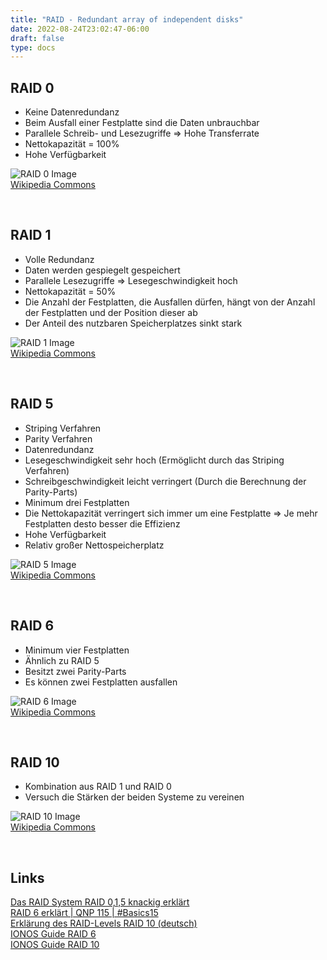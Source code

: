 ```yaml
---
title: "RAID - Redundant array of independent disks"
date: 2022-08-24T23:02:47-06:00
draft: false
type: docs
---
```


## RAID 0

- Keine Datenredundanz
- Beim Ausfall einer Festplatte sind die Daten unbrauchbar
- Parallele Schreib- und Lesezugriffe => Hohe Transferrate
- Nettokapazität = 100%
- Hohe Verfügbarkeit

![RAID 0 Image](./RAID_0.svg)  
[Wikipedia Commons](https://commons.wikimedia.org/wiki/File:RAID_0.svg)

<br>

## RAID 1

- Volle Redundanz
- Daten werden gespiegelt gespeichert
- Parallele Lesezugriffe => Lesegeschwindigkeit hoch
- Nettokapazität = 50%
- Die Anzahl der Festplatten, die Ausfallen dürfen, hängt von der Anzahl der Festplatten und der Position dieser ab
- Der Anteil des nutzbaren Speicherplatzes sinkt stark

![RAID 1 Image](./RAID_1.svg)  
[Wikipedia Commons](https://commons.wikimedia.org/wiki/File:RAID_1.svg)

<br>

## RAID 5

- Striping Verfahren
- Parity Verfahren
- Datenredundanz
- Lesegeschwindigkeit sehr hoch (Ermöglicht durch das Striping Verfahren)
- Schreibgeschwindigkeit leicht verringert (Durch die Berechnung der Parity-Parts)
- Minimum drei Festplatten
- Die Nettokapazität verringert sich immer um eine Festplatte => Je mehr Festplatten desto besser die Effizienz
- Hohe Verfügbarkeit
- Relativ großer Nettospeicherplatz

![RAID 5 Image](./RAID_5.svg)  
[Wikipedia Commons](https://commons.wikimedia.org/wiki/File:RAID_5.svg)

<br>

## RAID 6

- Minimum vier Festplatten
- Ähnlich zu RAID 5
- Besitzt zwei Parity-Parts
- Es können zwei Festplatten ausfallen

![RAID 6 Image](./RAID_6.svg)  
[Wikipedia Commons](https://commons.wikimedia.org/wiki/File:RAID_6.svg)

<br>

## RAID 10

- Kombination aus RAID 1 und RAID 0
- Versuch die Stärken der beiden Systeme zu vereinen

![RAID 10 Image](./RAID_10.svg)  
[Wikipedia Commons](https://commons.wikimedia.org/wiki/File:RAID_10.svg)

<br>

## Links

[Das RAID System RAID 0,1,5 knackig erklärt](https://www.youtube.com/watch?v=IM5aXVXh2Jo)  
[RAID 6 erklärt | QNP 115 | #Basics15](https://www.youtube.com/watch?v=0H2nvtuY8cg)  
[Erklärung des RAID-Levels RAID 10 (deutsch)](https://www.youtube.com/watch?v=Lw76leQOUdg)  
[IONOS Guide RAID 6](https://www.ionos.de/digitalguide/server/sicherheit/raid-6/)  
[IONOS Guide RAID 10](https://www.ionos.de/digitalguide/server/sicherheit/raid-10/)
